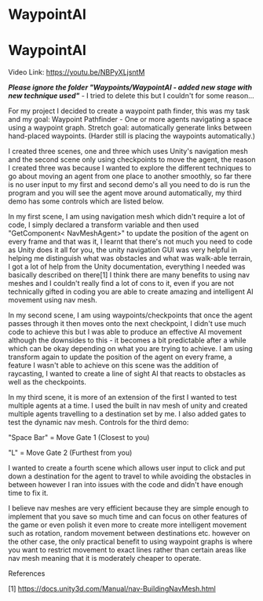 # WaypointAI

# WaypointAI

Video Link:  https://youtu.be/NBPyXLjsntM

***Please ignore the folder "Waypoints/WaypointAI - added new stage with new technique used"*** - I tried to delete this but I couldn't for some reason...

For my project I decided to create a waypoint path finder, this was my task and my goal:
Waypoint Pathfinder - One or more agents navigating a space using a waypoint graph.  Stretch goal: automatically generate links between hand-placed waypoints. (Harder still is placing the waypoints automatically.)

I created three scenes, one and three which uses Unity's navigation mesh and the second scene only using checkpoints to move the agent, the reason I created three was because I wanted to explore the different techniques to go about moving an agent from one place to another smoothly, so far there is no user input to my first and second demo's all you need to do is run the program and you will see the agent move around automatically, my third demo has some controls which are listed below.

In my first scene, I am using navigation mesh which didn't require a lot of code, I simply declared a transform variable and then used "GetComponent< NavMeshAgent>" to update the position of the agent on every frame and that was it, I learnt that there's not much you need to code as Unity does it all for you, the unity navigation GUI was very helpful in helping me distinguish what was obstacles and what was walk-able terrain, I got a lot of help from the Unity documentation, everything I needed was basically described on there[1] I think there are many benefits to using nav meshes and I couldn't really find a lot of cons to it, even if you are not technically gifted in coding you are able to create amazing and intelligent AI movement using nav mesh. 

In my second scene, I am using waypoints/checkpoints that once the agent passes through it then moves onto the next checkpoint, I didn't use much code to achieve this but I was able to produce an effective AI movement although the downsides to this - it becomes a bit predictable after a while which can be okay depending on what you are trying to achieve. I am using transform again to update the position of the agent on every frame, a feature I wasn't able to achieve on this scene was the addition of raycasting, I wanted to create a line of sight AI that reacts to obstacles as well as the checkpoints.

In my third scene, it is more of an extension of the first I wanted to test multiple agents at a time. I used the built in nav mesh of unity and created multiple agents travelling to a destination set by me. I also added gates to test the dynamic nav mesh.
Controls for the third demo: 

"Space Bar" = Move Gate 1 (Closest to you)

"L" = Move Gate 2 (Furthest from you)

I wanted to create a fourth scene which allows user input to click and put down a destination for the agent to travel to while avoiding the obstacles in between however I ran into issues with the code and didn't have enough time to fix it.

I believe nav meshes are very efficient because they are simple enough to implement that you save so much time and can focus on other features of the game or even polish it even more to create more intelligent movement such as rotation, random movement between destinations etc. however on the other case, the only practical benefit to using waypoint graphs is where you want to restrict movement to exact lines rather than certain areas like nav mesh meaning that it is moderately cheaper to operate. 

References

[1] https://docs.unity3d.com/Manual/nav-BuildingNavMesh.html

